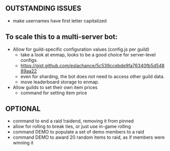 ## OUTSTANDING ISSUES

- make usernames have first letter capitalized

## To scale this to a multi-server bot:

- Allow for guild-specific configuration values (config.js per guild)
  - take a look at enmap, looks to be a good choice for server-level configs.
  - https://gist.github.com/eslachance/5c539ccebde9fa76340fb5d54889aa22
  - even for sharding, the bot does not need to access other guild data.
  - move leaderboard storage to enmap.
- Allow guilds to set their own item prices
  - command for setting item price

## OPTIONAL

- command to end a raid !raidend, removing it from pinned
- allow for rolling to break ties, or just use in-game rolling
- command DEMO to populate a set of demo members to a raid
- command DEMO to award 20 random items to raid, as if members were winning it


